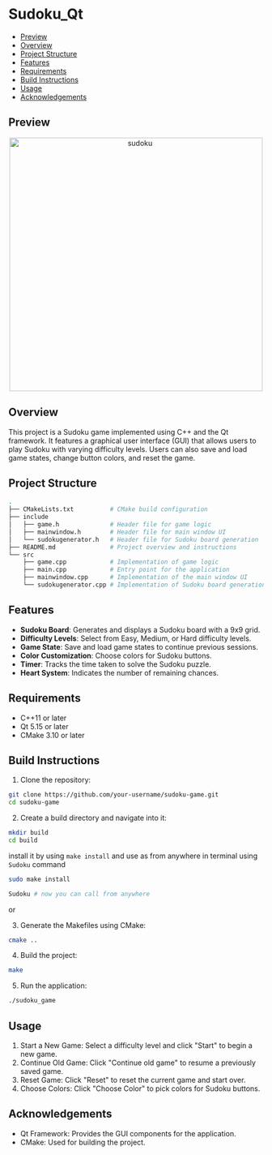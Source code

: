 # Sudoku_Qt

- [Preview](#preview)
- [Overview](#overview)
- [Project Structure](#project-structure)
- [Features](#features)
- [Requirements](#requirements)
- [Build Instructions](#build-instructions)
- [Usage](#usage)
- [Acknowledgements](#acknowledgements)

## Preview

<div align="center">
  <img src="https://github.com/user-attachments/assets/40c8312a-1d35-442b-aea8-afce0f7a320f" width="500" height="auto" alt="sudoku">
</div>

## Overview

This project is a Sudoku game implemented using C++ and the Qt framework. It features a graphical user interface (GUI) that allows users to play Sudoku with varying difficulty levels. Users can also save and load game states, change button colors, and reset the game.

## Project Structure

```bash
.
├── CMakeLists.txt          # CMake build configuration
├── include
│   ├── game.h              # Header file for game logic
│   ├── mainwindow.h        # Header file for main window UI
│   └── sudokugenerator.h   # Header file for Sudoku board generation
├── README.md               # Project overview and instructions
└── src
    ├── game.cpp            # Implementation of game logic
    ├── main.cpp            # Entry point for the application
    ├── mainwindow.cpp      # Implementation of the main window UI
    └── sudokugenerator.cpp # Implementation of Sudoku board generation

```

## Features

- **Sudoku Board**: Generates and displays a Sudoku board with a 9x9 grid.
- **Difficulty Levels**: Select from Easy, Medium, or Hard difficulty levels.
- **Game State**: Save and load game states to continue previous sessions.
- **Color Customization**: Choose colors for Sudoku buttons.
- **Timer**: Tracks the time taken to solve the Sudoku puzzle.
- **Heart System**: Indicates the number of remaining chances.


## Requirements

- C++11 or later
- Qt 5.15 or later
- CMake 3.10 or later

## Build Instructions

1. Clone the repository:

```bash
git clone https://github.com/your-username/sudoku-game.git
cd sudoku-game
```

2. Create a build directory and navigate into it:

```bash
mkdir build
cd build
```

install it by using `make install` and use as from anywhere in terminal using `Sudoku` command

```bash
sudo make install

Sudoku # now you can call from anywhere
```

or 

3. Generate the Makefiles using CMake:

```bash
cmake ..
```

4. Build the project:

```bash
make
```

5. Run the application:

```bash
./sudoku_game
```

## Usage

1. Start a New Game: Select a difficulty level and click "Start" to begin a new game.
2. Continue Old Game: Click "Continue old game" to resume a previously saved game.
3. Reset Game: Click "Reset" to reset the current game and start over.
4. Choose Colors: Click "Choose Color" to pick colors for Sudoku buttons.

## Acknowledgements

- Qt Framework: Provides the GUI components for the application.
- CMake: Used for building the project.